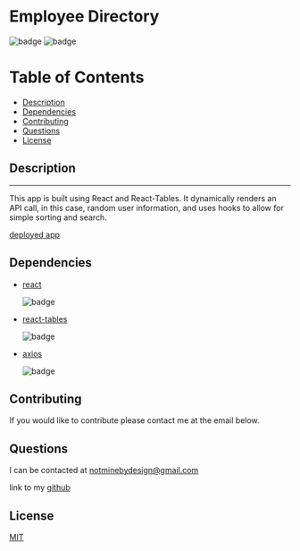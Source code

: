 # Employee Directory

![badge](https://img.shields.io/github/license/inqueblot/employee_tracker) ![badge](https://img.shields.io/depfu/inqueblot/employee-directory)

# Table of Contents

- [Description](#Description)
- [Dependencies](#dependencies)
- [Contributing](#contributing)
- [Questions](#questions)
- [License](#license)



## Description
---

This app is built using React and React-Tables. It dynamically renders an API call, in this case, random user information, and uses hooks to allow for simple sorting and search.

[deployed app](https://inqueblot.github.io/employee-directory/)

## Dependencies

- [react](https://www.npmjs.com/package/react) 



    ![badge](https://img.shields.io/npm/v/react)

- [react-tables](https://www.npmjs.com/package/react-tables) 



    ![badge](https://img.shields.io/npm/v/react-tables)

- [axios](https://www.npmjs.com/package/axios)



    ![badge](https://img.shields.io/npm/v/axios)



## Contributing
If you would like to contribute please contact me at the email below.

## Questions
I can be contacted at notminebydesign@gmail.com

link to my [github](https://github.com/inqueblot)

## License
[MIT](https://opensource.org/licenses/MIT)
